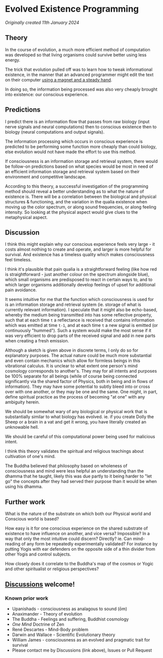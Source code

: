 # Evolved Existence Programming

*Originally created 11th January 2024*

## Theory

In the course of evolution, a much more efficient method of computation was developed so that living organisms could survive better using less energy.

The trick that evolution pulled off was to learn how to tweak informational existence, in the manner that an advanced programmer might edit the text on their computer [using a magnet and a steady hand](https://xkcd.com/378/).

In doing so, the information being processed was also very cheaply brought into existence: our conscious experience.

## Predictions

I predict there is an information flow that passes from raw biology (input nerve signals and neural computations) then to conscious existence then to biology (neural computations and output signals).

The information processing which occurs in conscious experience is predicted to be performing some function more cheaply than could biology, else evolution would not have made the effort to use this method.

If consciousness is an information storage and retrieval system, there would be follow-on predictions based on what species would be most in need of an efficient information storage and retrieval system based on their environment and competitive landscape.

According to this theory, a successful investigation of the programming method should reveal a better understanding as to what the nature of existence is. There will be a correlation between the biological and physical structures & functioning, and the variation in the qualia existence when moving up the color spectrum, or along sound frequencies, or along feeling intensity. So looking at the physical aspect would give clues to the metaphysical aspect.

## Discussion

I think this might explain why our conscious experience feels very large - it costs almost nothing to create and operate, and larger is more helpful for survival. And existence has a timeless quality which makes consciousness feel timeless.

I think it's plausible that pain qualia is a straightforward feeling (like how red is straightforward - just another colour on the spectrum alongside blue), which small organisms are predisposed to react in certain ways to, and to which larger organisms additionally develop feelings of upset for additional pain avoidance.

It seems intuitive for me that the function which consciousness is used for is an information storage and retrieval system (ie. storage of what is currently relevant information). I speculate that it might also be echo-based, whereby the medium being transmitted into has some reflective property, such that at each time `t` a reflectance is received that contains information which was emitted at time `t-1`, and at each time `t` a new signal is emitted (or continuously "hummed"). Such a system would make the most sense if it was very efficient to drop parts of the received signal and add in new parts when creating a fresh emission.

Although a sketch is given above in discrete terms, I only do so for explanatory purposes. The actual nature could be much more substantial and even contain mechanics which allow for formless beings in this vibrational calculus. It is unclear to what extent one person's mind cosmology corresponds to another's. They may for all intents and purposes be 100% separate for all beings (while of course being connected significantly via the shared factor of Physics, both in being and in flows of information). They may have some potential to subtly bleed into or cross over with one another, or they may be one and the same. One might, in part, define spiritual practice as the process of becoming "at one" with any ambiguity herein.

We should be somewhat wary of any biological or physical work that is substantially similar to what biology has evolved. ie. if you create Dolly the Sheep or a brain in a vat and get it wrong, you have literally created an unknowable hell.

We should be careful of this computational power being used for malicious intent.

I think this theory validates the spiritual and religious teachings about cultivation of one's mind.

The Buddha believed that philosophy based on wholeness of consciousness and mind were less helpful an understanding than the dhamma that he taught, likely this was due partly to it being harder to "let go" the concepts after they had served their purpose than it would be when using his dhamma.

## Further work

What is the nature of the substrate on which both our Physical world and Conscious world is based?

How easy is it for one conscious experience on the shared substrate of existence to have influence on another, and vice versa? Impossible? In a way that only the most intuitive could discern? Directly? ie. Can mind-reading of any form be repeatedly experimentally validated? For instance by putting Yogis with ear defenders on the opposite side of a thin divider from other Yogis and control subjects.

How closely does it correlate to the Buddha's map of the cosmos or Yogic and other spiritualist or religious perspectives?

## [Discussions](https://github.com/aliclark/the_wooden_sword/discussions) welcome!

### Known prior work
- Upanishads - consciousness as analagous to sound (ōm)
- Anaximander - Theory of evolution
- The Buddha - Feelings and suffering, Buddhist cosmology
- *One Mind* Doctrine of Zen
- René Descartes - Mind-Body problem
- Darwin and Wallace - Scientific Evolutionary theory
- William James - consciousness as an evolved and pragmatic trait for survival
- Please contact me by Discussions (link above), Issues or Pull Request
